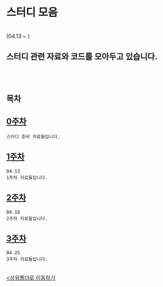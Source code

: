# 스터디 모음
</br>
 (04.13 ~ )

 스터디 관련 자료와 코드를 모아두고 있습니다.
-

</br></br>

## 목차

[0주차](./0_Week/)
-
    스터디 준비 자료들입니다.

[1주차](./1_Week/)
-
    04.13
    1주차 자료들입니다.

[2주차](./2_Week/)
-
    04.18
    2주차 자료들입니다.

[3주차](./3_Week/)
-
    04.25
    3주차 자료들입니다.


<br>[<상위폴더로 이동하기](..)